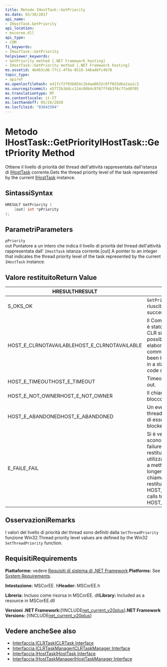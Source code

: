 ```yaml
---
title: Metodo IHostTask::GetPriority
ms.date: 03/30/2017
api_name:
- IHostTask.GetPriority
api_location:
- mscoree.dll
api_type:
- COM
f1_keywords:
- IHostTask::GetPriority
helpviewer_keywords:
- GetPriority method [.NET Framework hosting]
- IHostTask::GetPriority method [.NET Framework hosting]
ms.assetid: 4b463cd6-77c1-4f9a-8518-346ad8fc4b70
topic_type:
- apiref
ms.openlocfilehash: e41fcf2f03b024c1b4ae0032c0ff025d6e2aa1c3
ms.sourcegitcommit: e5772b3ddcc114c80b4c9767ffdb3f6c7fad8f05
ms.translationtype: MT
ms.contentlocale: it-IT
ms.lasthandoff: 05/26/2020
ms.locfileid: "83842504"
---
```

# <a name="ihosttaskgetpriority-method"></a><span data-ttu-id="9a04f-102">Metodo IHostTask::GetPriority</span><span class="sxs-lookup"><span data-stu-id="9a04f-102">IHostTask::GetPriority Method</span></span>
<span data-ttu-id="9a04f-103">Ottiene il livello di priorità del thread dell'attività rappresentata dall'istanza di [IHostTask](ihosttask-interface.md) corrente.</span><span class="sxs-lookup"><span data-stu-id="9a04f-103">Gets the thread priority level of the task represented by the current [IHostTask](ihosttask-interface.md) instance.</span></span>  
  
## <a name="syntax"></a><span data-ttu-id="9a04f-104">Sintassi</span><span class="sxs-lookup"><span data-stu-id="9a04f-104">Syntax</span></span>  
  
```cpp  
HRESULT GetPriority (  
    [out] int *pPriority  
);  
```  
  
## <a name="parameters"></a><span data-ttu-id="9a04f-105">Parametri</span><span class="sxs-lookup"><span data-stu-id="9a04f-105">Parameters</span></span>  
 `pPriority`  
 <span data-ttu-id="9a04f-106">out Puntatore a un intero che indica il livello di priorità del thread dell'attività rappresentata dall' `IHostTask` istanza corrente.</span><span class="sxs-lookup"><span data-stu-id="9a04f-106">[out] A pointer to an integer that indicates the thread priority level of the task represented by the current `IHostTask` instance.</span></span>  
  
## <a name="return-value"></a><span data-ttu-id="9a04f-107">Valore restituito</span><span class="sxs-lookup"><span data-stu-id="9a04f-107">Return Value</span></span>  
  
|<span data-ttu-id="9a04f-108">HRESULT</span><span class="sxs-lookup"><span data-stu-id="9a04f-108">HRESULT</span></span>|<span data-ttu-id="9a04f-109">Description</span><span class="sxs-lookup"><span data-stu-id="9a04f-109">Description</span></span>|  
|-------------|-----------------|  
|<span data-ttu-id="9a04f-110">S_OK</span><span class="sxs-lookup"><span data-stu-id="9a04f-110">S_OK</span></span>|<span data-ttu-id="9a04f-111">`GetPriority`la restituzione è riuscita.</span><span class="sxs-lookup"><span data-stu-id="9a04f-111">`GetPriority` returned successfully.</span></span>|  
|<span data-ttu-id="9a04f-112">HOST_E_CLRNOTAVAILABLE</span><span class="sxs-lookup"><span data-stu-id="9a04f-112">HOST_E_CLRNOTAVAILABLE</span></span>|<span data-ttu-id="9a04f-113">Il Common Language Runtime (CLR) non è stato caricato in un processo oppure CLR si trova in uno stato in cui non è possibile eseguire codice gestito o elaborare la chiamata correttamente.</span><span class="sxs-lookup"><span data-stu-id="9a04f-113">The common language runtime (CLR) has not been loaded into a process, or the CLR is in a state in which it cannot run managed code or process the call successfully.</span></span>|  
|<span data-ttu-id="9a04f-114">HOST_E_TIMEOUT</span><span class="sxs-lookup"><span data-stu-id="9a04f-114">HOST_E_TIMEOUT</span></span>|<span data-ttu-id="9a04f-115">Timeout della chiamata.</span><span class="sxs-lookup"><span data-stu-id="9a04f-115">The call timed out.</span></span>|  
|<span data-ttu-id="9a04f-116">HOST_E_NOT_OWNER</span><span class="sxs-lookup"><span data-stu-id="9a04f-116">HOST_E_NOT_OWNER</span></span>|<span data-ttu-id="9a04f-117">Il chiamante non è il proprietario del blocco.</span><span class="sxs-lookup"><span data-stu-id="9a04f-117">The caller does not own the lock.</span></span>|  
|<span data-ttu-id="9a04f-118">HOST_E_ABANDONED</span><span class="sxs-lookup"><span data-stu-id="9a04f-118">HOST_E_ABANDONED</span></span>|<span data-ttu-id="9a04f-119">Un evento è stato annullato mentre un thread bloccato o Fiber era in attesa su di esso.</span><span class="sxs-lookup"><span data-stu-id="9a04f-119">An event was canceled while a blocked thread or fiber was waiting on it.</span></span>|  
|<span data-ttu-id="9a04f-120">E_FAIL</span><span class="sxs-lookup"><span data-stu-id="9a04f-120">E_FAIL</span></span>|<span data-ttu-id="9a04f-121">Si è verificato un errore irreversibile sconosciuto.</span><span class="sxs-lookup"><span data-stu-id="9a04f-121">An unknown catastrophic failure occurred.</span></span> <span data-ttu-id="9a04f-122">Quando un metodo restituisce E_FAIL, CLR non è più utilizzabile all'interno del processo.</span><span class="sxs-lookup"><span data-stu-id="9a04f-122">When a method returns E_FAIL, the CLR is no longer usable within the process.</span></span> <span data-ttu-id="9a04f-123">Le chiamate successive ai metodi di hosting restituiscono HOST_E_CLRNOTAVAILABLE.</span><span class="sxs-lookup"><span data-stu-id="9a04f-123">Subsequent calls to hosting methods return HOST_E_CLRNOTAVAILABLE.</span></span>|  
  
## <a name="remarks"></a><span data-ttu-id="9a04f-124">Osservazioni</span><span class="sxs-lookup"><span data-stu-id="9a04f-124">Remarks</span></span>  
 <span data-ttu-id="9a04f-125">I valori del livello di priorità dei thread sono definiti dalla `SetThreadPriority` funzione Win32.</span><span class="sxs-lookup"><span data-stu-id="9a04f-125">Thread priority level values are defined by the Win32 `SetThreadPriority` function.</span></span>  
  
## <a name="requirements"></a><span data-ttu-id="9a04f-126">Requisiti</span><span class="sxs-lookup"><span data-stu-id="9a04f-126">Requirements</span></span>  
 <span data-ttu-id="9a04f-127">**Piattaforme:** vedere [Requisiti di sistema di .NET Framework](../../get-started/system-requirements.md).</span><span class="sxs-lookup"><span data-stu-id="9a04f-127">**Platforms:** See [System Requirements](../../get-started/system-requirements.md).</span></span>  
  
 <span data-ttu-id="9a04f-128">**Intestazione:** MSCorEE. h</span><span class="sxs-lookup"><span data-stu-id="9a04f-128">**Header:** MSCorEE.h</span></span>  
  
 <span data-ttu-id="9a04f-129">**Libreria:** Incluso come risorsa in MSCorEE. dll</span><span class="sxs-lookup"><span data-stu-id="9a04f-129">**Library:** Included as a resource in MSCorEE.dll</span></span>  
  
 <span data-ttu-id="9a04f-130">**Versioni .NET Framework:**[!INCLUDE[net_current_v20plus](../../../../includes/net-current-v20plus-md.md)]</span><span class="sxs-lookup"><span data-stu-id="9a04f-130">**.NET Framework Versions:** [!INCLUDE[net_current_v20plus](../../../../includes/net-current-v20plus-md.md)]</span></span>  
  
## <a name="see-also"></a><span data-ttu-id="9a04f-131">Vedere anche</span><span class="sxs-lookup"><span data-stu-id="9a04f-131">See also</span></span>

- [<span data-ttu-id="9a04f-132">Interfaccia ICLRTask</span><span class="sxs-lookup"><span data-stu-id="9a04f-132">ICLRTask Interface</span></span>](iclrtask-interface.md)
- [<span data-ttu-id="9a04f-133">Interfaccia ICLRTaskManager</span><span class="sxs-lookup"><span data-stu-id="9a04f-133">ICLRTaskManager Interface</span></span>](iclrtaskmanager-interface.md)
- [<span data-ttu-id="9a04f-134">Interfaccia IHostTask</span><span class="sxs-lookup"><span data-stu-id="9a04f-134">IHostTask Interface</span></span>](ihosttask-interface.md)
- [<span data-ttu-id="9a04f-135">Interfaccia IHostTaskManager</span><span class="sxs-lookup"><span data-stu-id="9a04f-135">IHostTaskManager Interface</span></span>](ihosttaskmanager-interface.md)
